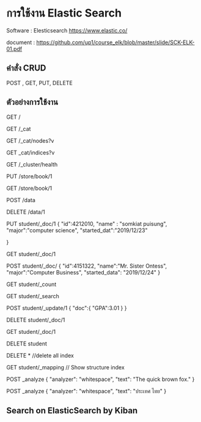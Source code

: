 # การใช้งาน Elastic Search 

Software :  Elesticsearch https://www.elastic.co/

document :  https://github.com/up1/course_elk/blob/master/slide/SCK-ELK-01.pdf


## คำสั่ง CRUD 

POST , GET, PUT, DELETE 

## ตัวอย่างการใช้งาน
GET /

GET /_cat

GET /_cat/nodes?v

GET _cat/indices?v

GET /_cluster/health

PUT /store/book/1

GET /store/book/1

POST /data

DELETE /data/1


PUT student/_doc/1
{
  "id":4212010,
  "name" : "somkiat puisung",
  "major":"computer science",
  "started_dat":"2019/12/23"
  
}

GET student/_doc/1


POST student/_doc/
{
  "id":4151322,
  "name":"Mr. Sister Ontess",
  "major":"Computer Business",
  "started_data": "2019/12/24"
}

GET student/_count


GET student/_search


POST student/_update/1
{
  "doc":{
    "GPA":3.01
  }
}


DELETE student/_doc/1

GET student/_doc/1

DELETE student

DELETE * //delete all index

GET student/_mapping // Show structure index 


POST _analyze
{
 "analyzer": "whitespace",
 "text": "The quick brown fox."
}

POST _analyze 
{
  "analyzer": "whitespace",
  "text": "ประเทศ ไทย"
}


## Search on  ElasticSearch by Kiban 




